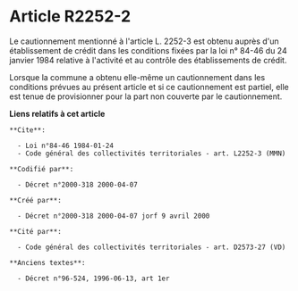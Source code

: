 # Article R2252-2

Le cautionnement mentionné à l'article L. 2252-3 est obtenu auprès d'un établissement de crédit dans les conditions fixées
par la loi n° 84-46 du 24 janvier 1984 relative à l'activité et au contrôle des établissements de crédit.

Lorsque la commune a obtenu elle-même un cautionnement dans les conditions prévues au présent article et si ce cautionnement
est partiel, elle est tenue de provisionner pour la part non couverte par le cautionnement.

**Liens relatifs à cet article**

	**Cite**:

	  - Loi n°84-46 1984-01-24
	  - Code général des collectivités territoriales - art. L2252-3 (MMN)

	**Codifié par**:

	  - Décret n°2000-318 2000-04-07

	**Créé par**:

	  - Décret n°2000-318 2000-04-07 jorf 9 avril 2000

	**Cité par**:

	  - Code général des collectivités territoriales - art. D2573-27 (VD)

	**Anciens textes**:

	  - Décret n°96-524, 1996-06-13, art 1er
